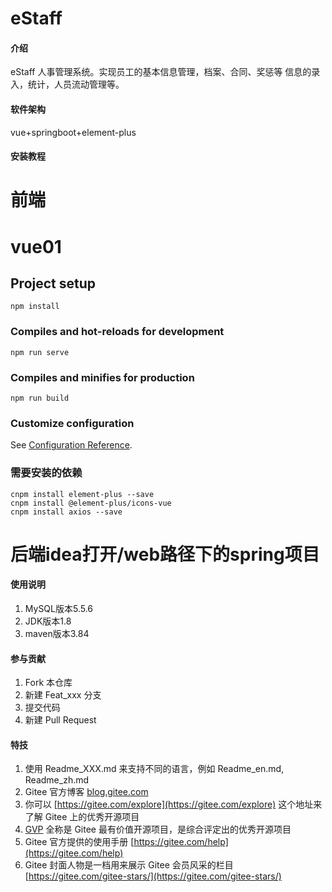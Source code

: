 # eStaff

#### 介绍
eStaff 人事管理系统。实现员工的基本信息管理，档案、合同、奖惩等 信息的录入，统计，人员流动管理等。

#### 软件架构
vue+springboot+element-plus


#### 安装教程
# 前端
# vue01

## Project setup
```
npm install
```

### Compiles and hot-reloads for development
```
npm run serve
```

### Compiles and minifies for production
```
npm run build
```

### Customize configuration
See [Configuration Reference](https://cli.vuejs.org/config/).

### 需要安装的依赖
```
cnpm install element-plus --save
cnpm install @element-plus/icons-vue
cnpm install axios --save
```
# 后端idea打开/web路径下的spring项目

#### 使用说明

1.  MySQL版本5.5.6
2.  JDK版本1.8
3.  maven版本3.84

#### 参与贡献

1.  Fork 本仓库
2.  新建 Feat_xxx 分支
3.  提交代码
4.  新建 Pull Request


#### 特技

1.  使用 Readme\_XXX.md 来支持不同的语言，例如 Readme\_en.md, Readme\_zh.md
2.  Gitee 官方博客 [blog.gitee.com](https://blog.gitee.com)
3.  你可以 [https://gitee.com/explore](https://gitee.com/explore) 这个地址来了解 Gitee 上的优秀开源项目
4.  [GVP](https://gitee.com/gvp) 全称是 Gitee 最有价值开源项目，是综合评定出的优秀开源项目
5.  Gitee 官方提供的使用手册 [https://gitee.com/help](https://gitee.com/help)
6.  Gitee 封面人物是一档用来展示 Gitee 会员风采的栏目 [https://gitee.com/gitee-stars/](https://gitee.com/gitee-stars/)
